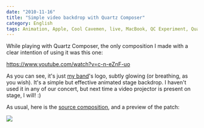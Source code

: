 ```yaml
---
date: "2010-11-16"
title: "Simple video backdrop with Quartz Composer"
category: English
tags: Animation, Apple, Cool Cavemen, live, MacBook, QC Experiment, Quartz Composer, stage, Video, Visual
---
```


While playing with Quartz Composer, the only composition I made with a clear intention of using it was this one:

https://www.youtube.com/watch?v=c-n-eZnF-uo

As you can see, it's just [my band](https://coolcavemen.com)'s logo, subtly glowing (or breathing, as you wish). It's a simple but effective animated stage backdrop. I haven't used it in any of our concert, but next time a video projector is present on stage, I will! :)

As usual, here is the [source composition]({attach}glowing-cool-cavemen.qtz), and a preview of the patch:

![]({attach}glowing-cool-cavemen-patch.png)

